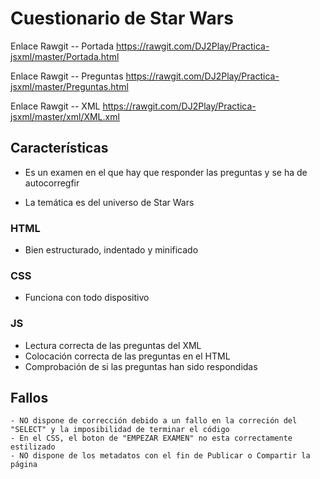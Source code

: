 # Cuestionario de Star Wars
  
  Enlace Rawgit -- Portada
  https://rawgit.com/DJ2Play/Practica-jsxml/master/Portada.html
  
  Enlace Rawgit -- Preguntas
  https://rawgit.com/DJ2Play/Practica-jsxml/master/Preguntas.html

  Enlace Rawgit -- XML
  https://rawgit.com/DJ2Play/Practica-jsxml/master/xml/XML.xml

## Características
  - Es un examen en el que hay que responder las preguntas y se ha de autocorregfir
  
  - La temática es del universo de Star Wars
 
### HTML
  - Bien estructurado, indentado y minificado
### CSS
  - Funciona con todo dispositivo
### JS
  - Lectura correcta de las preguntas del XML
  - Colocación correcta de las preguntas en el HTML
  - Comprobación de si las preguntas han sido respondidas
 ## Fallos
    - NO dispone de corrección debido a un fallo en la correción del "SELECT" y la imposibilidad de terminar el código
    - En el CSS, el boton de "EMPEZAR EXAMEN" no esta correctamente estilizado
    - NO dispone de los metadatos con el fin de Publicar o Compartir la página

